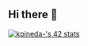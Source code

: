 ## Hi there 👋

[![kpineda-'s 42 stats](https://badge.mediaplus.ma/greenbinary/kpineda-?1337Badge=off)](https://github.com/oakoudad/badge42)
<p align="center"> <a href="https://badge.mediaplus.ma/greenbinary/kpineda-?1337Badge=off" alt="kpineda-'s 42 stats" /></a>

  
<!--

Here are some ideas to get you started:

- 🔭 I’m currently working on ...
- 🌱 I’m currently learning ...
- 👯 I’m looking to collaborate on ...
- 🤔 I’m looking for help with ...
- 💬 Ask me about ...
- 📫 How to reach me: ...
- 😄 Pronouns: ...
- ⚡ Fun fact: ...
-->
